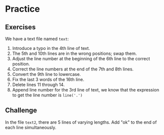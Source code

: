 # Practice

## Exercises

We have a text file named `text`:

1. Introduce a typo in the 4th line of text.
2. The 5th and 10th lines are in the wrong positions; swap them.
3. Adjust the line number at the beginning of the 6th line to the correct position.
4. Correct the line numbers at the end of the 7th and 8th lines.
5. Convert the 9th line to lowercase.
6. Fix the last 3 words of the 16th line.
7. Delete lines 11 through 14.
8. Append line number for the 3rd line of text, we know that the expression to get the line number is `line('.')`

## Challenge

In the file `text2`, there are 5 lines of varying lengths. Add "ok" to the end of each line simultaneously.